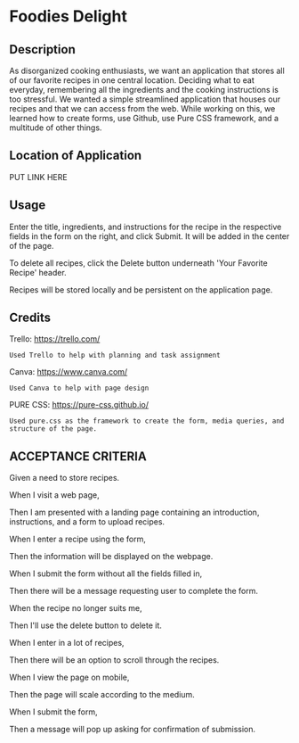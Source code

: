 # Foodies Delight

## Description

As disorganized cooking enthusiasts, we want an application that stores all of our favorite recipes in one central location. Deciding what to eat everyday, remembering all the ingredients and the cooking instructions is too stressful. We wanted a simple streamlined application that houses our recipes and that we can access from the web. While working on this, we learned how to create forms, use Github, use Pure CSS framework, and a multitude of other things. 


## Location of Application

PUT LINK HERE

## Usage

Enter the title, ingredients, and instructions for the recipe in the respective fields in the form on the right, and click Submit. It will be added in the center of the page.

To delete all recipes, click the Delete button underneath 'Your Favorite Recipe' header.

Recipes will be stored locally and be persistent on the application page.

## Credits

Trello: https://trello.com/

    Used Trello to help with planning and task assignment

Canva: https://www.canva.com/

    Used Canva to help with page design

PURE CSS: https://pure-css.github.io/

    Used pure.css as the framework to create the form, media queries, and structure of the page. 


## ACCEPTANCE CRITERIA
Given a need to store recipes.

When I visit a web page, 

Then I am presented with a landing page containing an introduction, instructions, and a form to upload recipes. 

When I enter a recipe using the form,

Then the information will be displayed on the webpage. 

When I submit the form without all the fields filled in, 

Then there will be a message requesting user to complete the form. 

When the recipe no longer suits me, 

Then I'll use the delete button to delete it. 

When I enter in a lot of recipes, 

Then there will be an option to scroll through the recipes. 

When I view the page on mobile, 

Then the page will scale according to the medium. 

When I submit the form, 

Then a message will pop up asking for confirmation of submission. 
